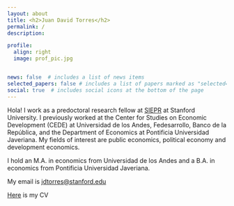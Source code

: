```yaml
---
layout: about
title: <h2>Juan David Torres</h2>
permalink: /
description: 

profile:
  align: right
  image: prof_pic.jpg


news: false  # includes a list of news items
selected_papers: false # includes a list of papers marked as "selected={true}"
social: true  # includes social icons at the bottom of the page
---
```


Hola! I work as a predoctoral research fellow at [SIEPR](https://siepr.stanford.edu/) at Stanford University. I previously worked at the Center for Studies on Economic Development (CEDE) at Universidad de los Andes, Fedesarrollo, Banco de la República, and the Department of Economics at Pontificia Universidad Javeriana. My fields of interest are public economics, political economy and development economics.

I hold an M.A. in economics from Universidad de los Andes and a B.A. in economics from Pontificia Universidad Javeriana.

My email is jdtorres@stanford.edu

[Here](https://www.dropbox.com/s/0u4zqpgifmkfir8/CV.pdf?dl=0) is my CV

